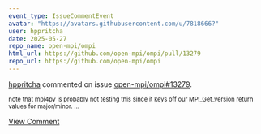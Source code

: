 ```yaml
---
event_type: IssueCommentEvent
avatar: "https://avatars.githubusercontent.com/u/7818666?"
user: hppritcha
date: 2025-05-27
repo_name: open-mpi/ompi
html_url: https://github.com/open-mpi/ompi/pull/13279
repo_url: https://github.com/open-mpi/ompi
---
```


<a href='https://github.com/hppritcha' target='_blank'>hppritcha</a> commented on issue <a href='https://github.com/open-mpi/ompi/pull/13279' target='_blank'>open-mpi/ompi#13279</a>.

<small>note that mpi4py is probably not testing this since it keys off our MPI_Get_version return values for major/minor....</small>

<a href='https://github.com/open-mpi/ompi/pull/13279' target='_blank'>View Comment</a>